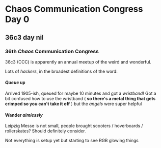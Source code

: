 # Chaos Communication Congress Day 0

## 36c3 day nil

### 36th _Chaos_ Communication Congress

36c3 (CCC) is apparently an annual meetup of the weird and wonderful.

Lots of _hackers_,
in the broadest definitions of the word.

#### _Queue_ up

Arrived 1905-ish,
queued for maybe 10 minutes and got a _wristband_!
Got a bit confused how to use the wristband
( **so there's a metal thing that gets crimped so you can't take it off** )
but the _angels_ were super helpful

#### Wander _aimlessly_

Leipzig Messe is not small,
people brought scooters / hoverboards / rollerskates?
Should definitely consider.

Not everything is setup yet but starting to see RGB glowing things